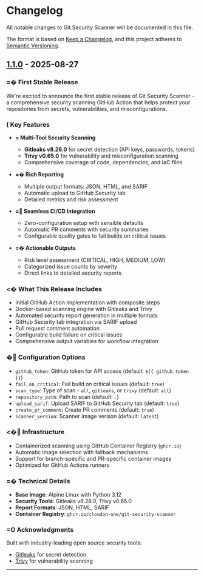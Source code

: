# Changelog

All notable changes to Git Security Scanner will be documented in this file.

The format is based on [Keep a Changelog](https://keepachangelog.com/en/1.1.0/),
and this project adheres to [Semantic Versioning](https://semver.org/spec/v2.0.0.html).

## [1.1.0] - 2025-08-27

### =� First Stable Release

We're excited to announce the first stable release of Git Security Scanner - a comprehensive security scanning GitHub Action that helps protect your repositories from secrets, vulnerabilities, and misconfigurations.

### ( Key Features

- **=
 Multi-Tool Security Scanning**
  - **Gitleaks v8.28.0** for secret detection (API keys, passwords, tokens)
  - **Trivy v0.65.0** for vulnerability and misconfiguration scanning
  - Comprehensive coverage of code, dependencies, and IaC files

- **=� Rich Reporting**
  - Multiple output formats: JSON, HTML, and SARIF
  - Automatic upload to GitHub Security tab
  - Detailed metrics and risk assessment

- **= Seamless CI/CD Integration**
  - Zero-configuration setup with sensible defaults
  - Automatic PR comments with security summaries
  - Configurable quality gates to fail builds on critical issues

- **=� Actionable Outputs**
  - Risk level assessment (CRITICAL, HIGH, MEDIUM, LOW)
  - Categorized issue counts by severity
  - Direct links to detailed security reports

### <� What This Release Includes

- Initial GitHub Action implementation with composite steps
- Docker-based scanning engine with Gitleaks and Trivy
- Automated security report generation in multiple formats
- GitHub Security tab integration via SARIF upload
- Pull request comment automation
- Configurable build failure on critical issues
- Comprehensive output variables for workflow integration

### � Configuration Options

- `github_token`: GitHub token for API access (default: `${{ github.token }}`)
- `fail_on_critical`: Fail build on critical issues (default: `true`)
- `scan_type`: Type of scan - `all`, `gitleaks`, or `trivy` (default: `all`)
- `repository_path`: Path to scan (default: `.`)
- `upload_sarif`: Upload SARIF to GitHub Security tab (default: `true`)
- `create_pr_comment`: Create PR comments (default: `true`)
- `scanner_version`: Scanner image version (default: `latest`)

### <� Infrastructure

- Containerized scanning using GitHub Container Registry (`ghcr.io`)
- Automatic image selection with fallback mechanisms
- Support for branch-specific and PR-specific container images
- Optimized for GitHub Actions runners

### =� Technical Details

- **Base Image**: Alpine Linux with Python 3.12
- **Security Tools**: Gitleaks v8.28.0, Trivy v0.65.0
- **Report Formats**: JSON, HTML, SARIF
- **Container Registry**: `ghcr.io/cloudon-one/git-security-scanner`

### =O Acknowledgments

Built with industry-leading open source security tools:
- [Gitleaks](https://github.com/gitleaks/gitleaks) for secret detection
- [Trivy](https://github.com/aquasecurity/trivy) for vulnerability scanning

---

[1.1.0]: https://github.com/cloudon-one/git-security-scanner/releases/tag/v1.1.0